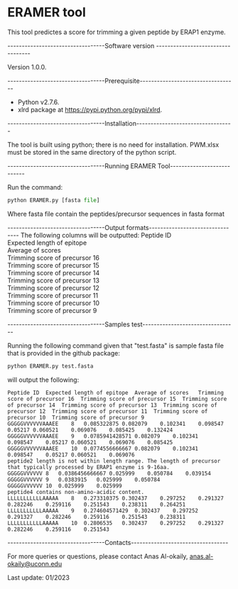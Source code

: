 
# ERAMER tool
This tool predictes a score for trimming a given peptide by ERAP1 enzyme.


----------------------------------Software version ----------------------------------

Version 1.0.0.

----------------------------------Prerequisite----------------------------------
- Python v2.7.6. 
- xlrd package at https://pypi.python.org/pypi/xlrd.

----------------------------------Installation----------------------------------

The tool is built using python; there is no need for installation.
PWM.xlsx must be stored in the same directory of the python script. 


----------------------------------Running ERAMER Tool---------------------------

Run the command: 
```python
python ERAMER.py [fasta file]
```
Where fasta file contain the peptides/precursor sequences in fasta format 

----------------------------------Output formats--------------------------------
The following columns will be outputted:
Peptide ID	
Expected length of epitope	
Average of scores	
Trimming score of precursor 16	
Trimming score of precursor 15	
Trimming score of precursor 14	
Trimming score of precursor 13	
Trimming score of precursor 12	
Trimming score of precursor 11	
Trimming score of precursor 10	
Trimming score of precursor 9


----------------------------------Samples test---------------------------------

Running the following command given that "test.fasta" is sample fasta file that is provided in the github package: 

```python
python ERAMER.py test.fasta 
```

will output the following:
```
Peptide ID	Expected length of epitope	Average of scores	Trimming score of precursor 16	Trimming score of precursor 15	Trimming score of precursor 14	Trimming score of precursor 13	Trimming score of precursor 12	Trimming score of precursor 11	Trimming score of precursor 10	Trimming score of precursor 9
GGGGGVVVVVVAAAEE	8	0.085322875	0.082079	0.102341	0.098547	0.05217	0.060521	0.069076	0.085425	0.132424
GGGGGVVVVVVAAAEE	9	0.0785941428571	0.082079	0.102341	0.098547	0.05217	0.060521	0.069076	0.085425
GGGGGVVVVVVAAAEE	10	0.0774556666667	0.082079	0.102341	0.098547	0.05217	0.060521	0.069076
peptide2 length is not within length range. The length of precursor that typically processed by ERAP1 enzyme is 9-16aa.
GGGGGVVVVVV	8	0.0386456666667	0.025999	0.050784	0.039154
GGGGGVVVVVV	9	0.0383915	0.025999	0.050784
GGGGGVVVVVV	10	0.025999	0.025999
peptide4 contains non-amino-acidic content.
LLLLLLLLLLLAAAAA	8	0.273310375	0.302437	0.297252	0.291327	0.282246	0.259116	0.251543	0.238311	0.264251
LLLLLLLLLLLAAAAA	9	0.274604571429	0.302437	0.297252	0.291327	0.282246	0.259116	0.251543	0.238311
LLLLLLLLLLLAAAAA	10	0.2806535	0.302437	0.297252	0.291327	0.282246	0.259116	0.251543
```


----------------------------------Contacts----------------------------------

For more queries or questions, please contact
Anas Al-okaily, anas.al-okaily@uconn.edu


Last update: 01/2023
